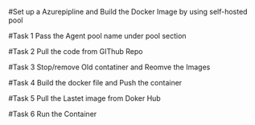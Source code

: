 #Set up a Azurepipline and Build the Docker Image by using self-hosted pool

#Task 1 Pass the Agent pool name under pool section

#Task 2 Pull the code from GIThub Repo

#Task 3 Stop/remove Old contatiner and Reomve the Images

#Task 4 Build the docker file and Push the container

#Task 5 Pull the Lastet image from Doker Hub

#Task 6 Run the Container
